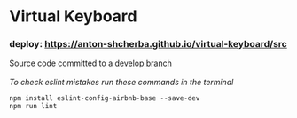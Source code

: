 # Virtual Keyboard
### deploy: https://anton-shcherba.github.io/virtual-keyboard/src

Source code committed to a [develop branch](https://github.com/Anton-Shcherba/virtual-keyboard/tree/develop)<br/><br/>*To check eslint mistakes run these commands in the terminal*
```
npm install eslint-config-airbnb-base --save-dev
npm run lint 
```